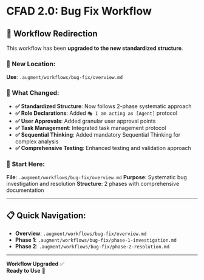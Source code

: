 # CFAD 2.0: Bug Fix Workflow

## 🔄 **Workflow Redirection**

This workflow has been **upgraded to the new standardized structure**.

### **📁 New Location**: 
**Use**: `.augment/workflows/bug-fix/overview.md`

### **🎯 What Changed**:
- **✅ Standardized Structure**: Now follows 2-phase systematic approach
- **✅ Role Declarations**: Added `🎭 I am acting as [Agent]` protocol
- **✅ User Approvals**: Added granular user approval points
- **✅ Task Management**: Integrated task management protocol
- **✅ Sequential Thinking**: Added mandatory Sequential Thinking for complex analysis
- **✅ Comprehensive Testing**: Enhanced testing and validation approach

### **🚀 Start Here**:
**File**: `.augment/workflows/bug-fix/overview.md`
**Purpose**: Systematic bug investigation and resolution
**Structure**: 2 phases with comprehensive documentation

---

## 📋 **Quick Navigation**:

- **Overview**: `.augment/workflows/bug-fix/overview.md`
- **Phase 1**: `.augment/workflows/bug-fix/phase-1-investigation.md`
- **Phase 2**: `.augment/workflows/bug-fix/phase-2-resolution.md`

---

**Workflow Upgraded** ✅  
**Ready to Use** 🚀
